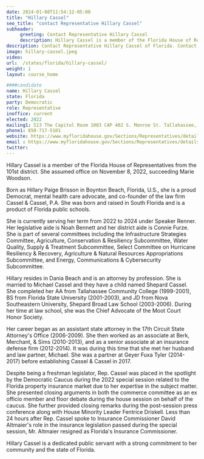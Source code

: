 ```yaml
---
date: 2024-01-08T11:54:12-05:00
title: "Hillary Cassel"
seo_title: "contact Representative Hillary Cassel"
subheader:
     greeting: Contact Representative Hillary Cassel
     description: Hillary Cassel is a member of the Florida House of Representatives from the 101st district. She assumed office on November 8, 2022, succeeding Marie Woodson.
description: Contact Representative Hillary Cassel of Florida. Contact information for Hillary Cassel includes email address, phone number, and mailing address.
image: hillary-cassel.jpeg
video:
url:  /states/florida/hillary-cassel/
weight: 1
layout: course_home

####candidate
name: Hillary Cassel
state: Florida
party: Democratic
role: Representative
inoffice: current
elected: 2022
mailing1: 513 The Capitol Room 1003 CAP 402 S. Monroe St. Tallahassee, FL 32399-1300
phone1: 850-717-5101
website: https://www.myfloridahouse.gov/Sections/Representatives/details.aspx?MemberId=4895&LegislativeTermId=90/
email : https://www.myfloridahouse.gov/Sections/Representatives/details.aspx?MemberId=4895&LegislativeTermId=90/
twitter:
---
```


Hillary Cassel is a member of the Florida House of Representatives from the 101st district. She assumed office on November 8, 2022, succeeding Marie Woodson.

Born as Hillary Paige Brisson in Boynton Beach, Florida, U.S., she is a proud Democrat, mental health care advocate, and co-founder of the law firm Cassel & Cassel, P.A. She was born and raised in South Florida and is a product of Florida public schools.

She is currently serving her term from 2022 to 2024 under Speaker Renner. Her legislative aide is Noah Bennett and her district aide is Connie Furze. She is part of several committees including the Infrastructure Strategies Committee, Agriculture, Conservation & Resiliency Subcommittee, Water Quality, Supply & Treatment Subcommittee, Select Committee on Hurricane Resiliency & Recovery, Agriculture & Natural Resources Appropriations Subcommittee, and Energy, Communications & Cybersecurity Subcommittee.

Hillary resides in Dania Beach and is an attorney by profession. She is married to Michael Cassel and they have a child named Shepard Cassel. She completed her AA from Tallahassee Community College (1999-2001), BS from Florida State University (2001-2003), and JD from Nova Southeastern University, Shepard Broad Law School (2003-2006). During her time at law school, she was the Chief Advocate of the Moot Court Honor Society.

Her career began as an assistant state attorney in the 17th Circuit State Attorney's Office (2006-2009). She then worked as an associate at Berk, Merchant, & Sims (2010-2013), and as a senior associate at an insurance defense firm (2012-2014). It was during this time that she met her husband and law partner, Michael. She was a partner at Geyer Fuxa Tyler (2014-2017) before establishing Cassel & Cassel in 2017.

Despite being a freshman legislator, Rep. Cassel was placed in the spotlight by the Democratic Caucus during the 2022 special session related to the Florida property insurance market due to her expertise in the subject matter. She presented closing arguments in both the commerce committee as an ex officio member and floor debate during the house session on behalf of the caucus. She further provided closing remarks during the post-session press conference along with House Minority Leader Fentrice Driskell. Less than 24 hours after Rep. Cassel spoke to Insurance Commissioner David Altmaier's role in the insurance legislation passed during the special session, Mr. Altmaier resigned as Florida's Insurance Commissioner.

Hillary Cassel is a dedicated public servant with a strong commitment to her community and the state of Florida.
